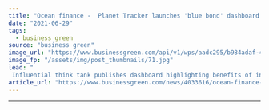 ```yaml
---
title: "Ocean finance -  Planet Tracker launches 'blue bond' dashboard for investors"
date: "2021-06-29"
tags: 
  - business green
source: "business green"
image_url: "https://www.businessgreen.com/api/v1/wps/aadc295/b984adaf-4321-4c7b-ad74-d4b7ea2e4b9d/5/fish-underwater-185x114.jpg"
image_fp: "/assets/img/post_thumbnails/71.jpg"
lead: "
 Influential think tank publishes dashboard highlighting benefits of innovative ‘blue bond’ model for investors, fishing companies, and marine ecosystems  ..."
article_url: "https://www.businessgreen.com/news/4033616/ocean-finance-planet-tracker-launches-blue-bond-dashboard-investors"
---
```


---
